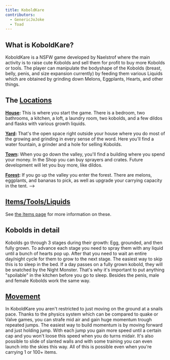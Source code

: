 ```yaml
---
title: KoboldKare
contributors:
  - GenericJoJoke
  - Toad
---
```


## What is KoboldKare?

KoboldKare is a NSFW game developed by Naelstrof where the main activity is to raise cute Kobolds and sell them for profit to buy more Kobolds or tools. The player can manipulate the bodyshape of the Kobolds (breast, belly, penis, and size expansion currently) by feeding them various Liquids which are obtained by grinding down Melons, Eggplants, Hearts, and other things.

## The [Locations](../done/Locations)

**[House](../done/Locations#House):** This is where you start the game. There is a bedroom, two bathrooms, a kitchen, a loft, a laundry room, two kobolds, and a few dildos and flasks with various growth liquids.

**[Yard](../done/Locations#Yard):** That's the open space right outside your house where you do most of the growing and grinding in every sense of the word. Here you'll find a water fountain, a grinder and a hole for selling Kobolds.

**[Town](../done/Locations#Town "wikilink"):** When you go down the valley, you'll find a building where you spend your money. In the Shop you can buy sprayers and crates. Future development will let you buy more, like dildos.

**[Forest](../done/Locations#Forest "wikilink"):** If you go up the valley you enter the forest. There are melons, eggplants, and bananas to pick, as well as upgrade your carrying capacity in the tent. --\>

## [Items/Tools/Liquids](../done/Items)

See [the Items page](../done/Items) for more information on these.

## Kobolds in detail

Kobolds go through 3 stages during their growth: Egg, grounded, and then fully grown. To advance each stage you need to spray them with any liquid until a bunch of hearts pop up. After that you need to wait an entire day/night cycle for them to grow to the next stage. The easiest way to skip this is to sleep in the bed. If a day passes on a fully grown kobold, they will be snatched by the Night Monster. That's why it's important to put anything "spoilable" in the kitchen before you go to sleep. Besides the penis, male and female Kobolds work the same way.

## [Movement](../done/Movement)

In KoboldKare you aren't restricted to just moving on the ground at a snails pace. Thanks to the physics system which can be compared to quake or Valve games, you can strafe mid air and gain huge momentum trough repeated jumps. The easiest way to build momentum is by moving forward and just holding jump. With each jump you gain more speed until a certain cap and you won't loose this speed when you do turns midair. It's also possible to slide of slanted walls and with some training you can even launch into the skies this way. All of this is possible even when you're carrying 1 or 100+ items.
